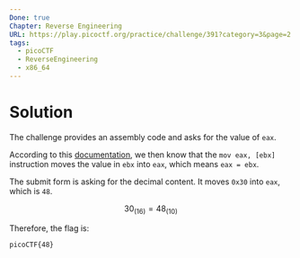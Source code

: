 ```yaml
---
Done: true
Chapter: Reverse Engineering
URL: https://play.picoctf.org/practice/challenge/391?category=3&page=2
tags:
  - picoCTF
  - ReverseEngineering
  - x86_64
---
```


# Solution

The challenge provides an assembly code and asks for the value of `eax`.

According to this [documentation](https://www.cs.virginia.edu/~evans/cs216/guides/x86.html), we then know that the `mov eax, [ebx]` instruction moves the value in `ebx` into `eax`, which means `eax = ebx`.

The submit form is asking for the decimal content. It moves `0x30` into `eax`, which is `48`.

$$30_{\text{(16)}} = 48_{\text{(10)}}$$

Therefore, the flag is:

```
picoCTF{48}
```
